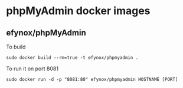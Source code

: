 # phpMyAdmin docker images

## efynox/phpMyAdmin

To build
```
sudo docker build --rm=true -t efynox/phpmyadmin .
```

To run it on port 8081
```
sudo docker run -d -p "8081:80" efynox/phpmyadmin HOSTNAME [PORT]
```
